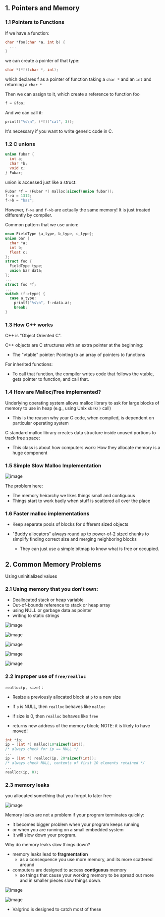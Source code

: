 ## 1. Pointers and Memory

### 1.1 Pointers to Functions

If we have a function:

```c
char *foo(char *a, int b) {
  ...
}
```

we can create a pointer of that type:

```c
char *(*f)(char *, int);
```

which declares f as a pointer of function taking a `char *` and an `int` and returning a `char *`

Then we can assign to it, which create a reference to function foo

```c
f = &foo;
```

And we can call it:

```c
printf("%s\n", (*f)("cat", 3));
```

It's necessary if you want to write generic code in C.

### 1.2 C unions

```c
union fubar {
  int a;
  char *b;
  void c;
} Fubar;
```

union is accessed just like a struct:

```c
Fubar *f = (Fubar *) malloc(sizeof(union fubar));
f->a = 1312;
f->b = "baz";
```

However, `f->a` and `f->b` are actually the same memory! It is just treated differently by compiler.

Common pattern that we use union:

```c
enum FieldType {a_type, b_type, c_type};
union bar {
  char *a;
  int b;
  float c;
};
struct foo {
  FieldType type;
  union bar data;
};
...
struct foo *f;
...
switch (f->type) {
  case a_type:
    printf("%s\n", f->data.a);
    break;
}
```

### 1.3 How C++ works

C++ is "Object Oriented C".

C++ objects are C structures with an extra pointer at the beginning:

* The "vtable" pointer: Pointing to an array of pointers to functions

For inherited functions:

* To call that function, the compiler writes code that follows the vtable, gets pointer to function, and call that.

### 1.4 How are Malloc/Free implemented?

Underlying operating system allows malloc library to ask for large blocks of memory to use in heap (e.g., using Unix `sbrk()` call)

* This is the reason why your C code, when compiled, is dependent on particular operating system

C standard malloc library creates data structure inside unused portions to track free space:

* This class is about how computers work: How they allocate memory is a huge component

### 1.5 Simple Slow Malloc Implementation

![image](1.jpg)

The problem here:

* The memory heirarchy we likes things small and contiguous
* Things start to work badly when stuff is scattered all over the place

### 1.6 Faster malloc implementations

* Keep separate pools of blocks for different sized objects

* "Buddy allocators" always round up to power-of-2 sized chunks to simplify finding correct size and merging neighboring blocks
  * They can just use a simple bitmap to know what is free or occupied.

## 2. Common Memory Problems

Using uninitialized values
### 2.1 Using memory that you don't own:
  * Deallocated stack or heap variable
  * Out-of-bounds reference to stack or heap array
  * using NULL or garbage data as pointer
  * writing to static strings

![image](2.jpg)

![image](6.jpg)

![image](7.jpg)

![image](8.jpg)

![image](9.jpg)

### 2.2 Improper use of `free/realloc` 

`realloc(p, size)` :

* Resize a previously allocated block at `p` to a new size

* If `p` is NULL, then `realloc` behaves like `malloc`

* if size is 0, then `realloc` behaves like `free`

* returns new address of the memory block; NOTE: it is likely to have moved!

```c
int *ip;
ip = (int *) malloc(10*sizeof(int));
/* always check for ip == NULL */
...
ip = (int *) realloc(ip, 20*sizeof(int));
/* always check NULL, contents of first 10 elements retained */
...
realloc(ip, 0);
```





### 2.3 memory leaks 

you allocated something that you forgot to later free

![image](3.jpg)

Memory leaks are not a problem if your program terminates quickly:

* It becomes bigger problem when your program keeps running
* or when you are running on a small embedded system
* It will slow down your program.

Why do memory leaks slow things down?

* memory leaks lead to **fragmentation**
  * as a consequence you use more memory, and its more scattered around
* computers are designed to access **contiguous** memory
  * so things that cause your working memory to be spread out more and in smaller pieces slow things down.

![image](4.jpg)

![image](5.jpg)

* Valgrind is designed to catch most of these







